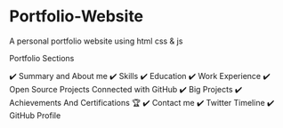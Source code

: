 # Portfolio-Website
A personal portfolio website using html css &amp; js






Portfolio Sections

✔️ Summary and About me
✔️ Skills
✔️ Education
✔️ Work Experience
✔️ Open Source Projects Connected with GitHub
✔️ Big Projects
✔️ Achievements And Certifications 🏆
✔️ Contact me
✔️ Twitter Timeline
✔️ GitHub Profile
